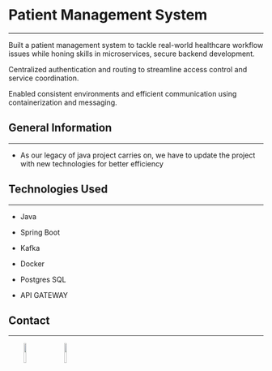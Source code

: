 <h1>Patient Management System</h1>
<hr><p>Built a patient management system to tackle real-world healthcare workflow issues while honing skills in
microservices, secure backend development.</p>
<p>Centralized authentication and routing to streamline access control and service coordination.</p>
<p>Enabled consistent environments and efficient communication using containerization and messaging.</p><h2>General Information</h2>
<hr><ul>
<li>As our legacy of java project carries on, we have to update the project with new technologies for better efficiency</li>
</ul><h2>Technologies Used</h2>
<hr><ul>
<li>Java</li>
</ul><ul>
<li>Spring Boot</li>
</ul><ul>
<li>Kafka</li>
</ul><ul>
<li>Docker</li>
</ul><ul>
<li>Postgres SQL</li>
</ul><ul>
<li>API GATEWAY</li>
</ul><h2>Contact</h2>
<hr><p><span style="margin-right: 30px;"></span><a href="www.linkedin.com/in/priyansh-awasthi-9328aa339"><img target="_blank" src="https://cdn.jsdelivr.net/gh/devicons/devicon/icons/linkedin/linkedin-original.svg" style="width: 10%;"></a><span style="margin-right: 30px;"></span><a href="https://github.com/priyanshawasthi09"><img target="_blank" src="https://cdn.jsdelivr.net/gh/devicons/devicon/icons/github/github-original.svg" style="width: 10%;"></a></p>
